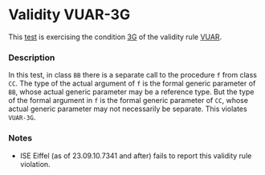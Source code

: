 # Validity VUAR-3G

This [test](.) is exercising the condition [3G](../Readme.md) of the validity rule [VUAR](../../vuar/Readme.md).

### Description

In this test, in class `BB` there is a separate call to the procedure `f` from class `CC`. The type of the actual argument of `f` is the formal generic parameter of `BB`, whose actual generic parameter may be a reference type. But the type of the formal argument in `f` is the formal generic parameter of `CC`, whose actual generic parameter may not necessarily be separate. This violates `VUAR-3G`.

### Notes

* ISE Eiffel (as of 23.09.10.7341 and after) fails to report this validity rule violation.

